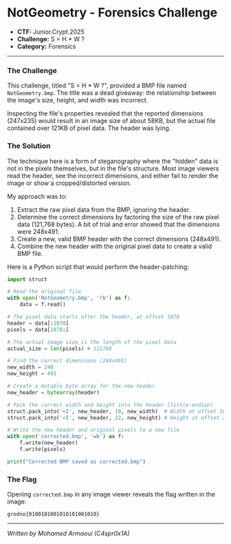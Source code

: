 # NotGeometry - Forensics Challenge

*   **CTF:** Junior.Crypt.2025
*   **Challenge:** S = H * W ?
*   **Category:** Forensics

---

### The Challenge

This challenge, titled "S = H * W ?", provided a BMP file named `NotGeometry.bmp`. The title was a dead giveaway: the relationship between the image's size, height, and width was incorrect.

Inspecting the file's properties revealed that the reported dimensions (247x235) would result in an image size of about 58KB, but the actual file contained over 121KB of pixel data. The header was lying.

### The Solution

The technique here is a form of steganography where the "hidden" data is not in the pixels themselves, but in the file's structure. Most image viewers read the header, see the incorrect dimensions, and either fail to render the image or show a cropped/distorted version.

My approach was to:
1.  Extract the raw pixel data from the BMP, ignoring the header.
2.  Determine the correct dimensions by factoring the size of the raw pixel data (121,768 bytes). A bit of trial and error showed that the dimensions were 248x491.
3.  Create a new, valid BMP header with the correct dimensions (248x491).
4.  Combine the new header with the original pixel data to create a valid BMP file.

Here is a Python script that would perform the header-patching:

```python
import struct

# Read the original file
with open('NotGeometry.bmp', 'rb') as f:
    data = f.read()

# The pixel data starts after the header, at offset 1078
header = data[:1078]
pixels = data[1078:]

# The actual image size is the length of the pixel data
actual_size = len(pixels) # 121768

# Find the correct dimensions (248x491)
new_width = 248
new_height = 491

# Create a mutable byte array for the new header
new_header = bytearray(header)

# Pack the correct width and height into the header (little-endian)
struct.pack_into('<I', new_header, 18, new_width)  # Width at offset 18
struct.pack_into('<I', new_header, 22, new_height) # Height at offset 22

# Write the new header and original pixels to a new file
with open('corrected.bmp', 'wb') as f:
    f.write(new_header)
    f.write(pixels)

print("Corrected BMP saved as corrected.bmp")
```

### The Flag

Opening `corrected.bmp` in any image viewer reveals the flag written in the image:

```
grodno{0100101001010101001010}
```

---

*Written by Mohamed Armaoui (C4spr0x1A)*